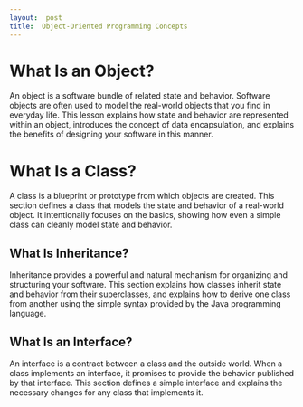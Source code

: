 ```yaml
---
layout:  post
title:  Object-Oriented Programming Concepts
---
```



# What Is an Object?

 An object is a software bundle of related state and behavior. Software objects are often used to model the real-world objects that you find in everyday life. This lesson explains how state and behavior are represented within an object, introduces the concept of data encapsulation, and explains the benefits of designing your software in this manner.
 
# What Is a Class?
 A class is a blueprint or prototype from which objects are created. This section defines a class that models the state and behavior of a real-world object. It intentionally focuses on the basics, showing how even a simple class can cleanly model state and behavior.
 
## What Is Inheritance?
 Inheritance provides a powerful and natural mechanism for organizing and structuring your software. This section explains how classes inherit state and behavior from their superclasses, and explains how to derive one class from another using the simple syntax provided by the Java programming language.
 
## What Is an Interface?
 An interface is a contract between a class and the outside world. When a class implements an interface, it promises to provide the behavior published by that interface. This section defines a simple interface and explains the necessary changes for any class that implements it.
